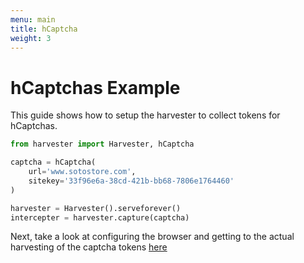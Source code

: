 ```yaml
---
menu: main
title: hCaptcha
weight: 3
---
```


# hCaptchas Example

This guide shows how to setup the harvester to collect tokens for hCaptchas.

```py
from harvester import Harvester, hCaptcha

captcha = hCaptcha(
    url='www.sotostore.com',
    sitekey='33f96e6a-38cd-421b-bb68-7806e1764460'
)

harvester = Harvester().serveforever()
intercepter = harvester.capture(captcha)
```

Next, take a look at configuring the browser and getting to the actual harvesting of the captcha tokens [here](/docs/opening-the-browser)